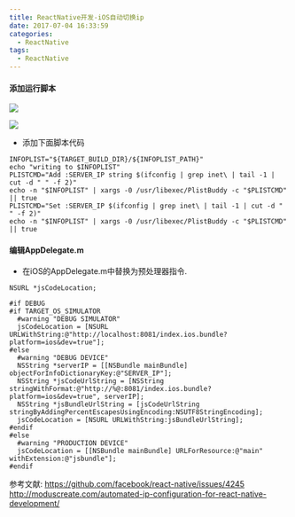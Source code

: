 ```yaml
---
title: ReactNative开发-iOS自动切换ip
date: 2017-07-04 16:33:59
categories:
  - ReactNative
tags: 
  - ReactNative
---
```


#### 添加运行脚本

![](http://upload-images.jianshu.io/upload_images/1666327-2b4442eb5515f4fb.png?imageMogr2/auto-orient/strip%7CimageView2/2/w/1240)

![](http://upload-images.jianshu.io/upload_images/1666327-834b2cf62bbc38b6.png?imageMogr2/auto-orient/strip%7CimageView2/2/w/1240)

* 添加下面脚本代码

```
INFOPLIST="${TARGET_BUILD_DIR}/${INFOPLIST_PATH}"
echo "writing to $INFOPLIST"
PLISTCMD="Add :SERVER_IP string $(ifconfig | grep inet\ | tail -1 | cut -d " " -f 2)"
echo -n "$INFOPLIST" | xargs -0 /usr/libexec/PlistBuddy -c "$PLISTCMD" || true
PLISTCMD="Set :SERVER_IP $(ifconfig | grep inet\ | tail -1 | cut -d " " -f 2)"
echo -n "$INFOPLIST" | xargs -0 /usr/libexec/PlistBuddy -c "$PLISTCMD" || true
```

#### 编辑AppDelegate.m

* 在iOS的AppDelegate.m中替换为预处理器指令.

```
NSURL *jsCodeLocation;

#if DEBUG
#if TARGET_OS_SIMULATOR
  #warning "DEBUG SIMULATOR"
  jsCodeLocation = [NSURL URLWithString:@"http://localhost:8081/index.ios.bundle?platform=ios&dev=true"];
#else
  #warning "DEBUG DEVICE"
  NSString *serverIP = [[NSBundle mainBundle] objectForInfoDictionaryKey:@"SERVER_IP"];
  NSString *jsCodeUrlString = [NSString stringWithFormat:@"http://%@:8081/index.ios.bundle?platform=ios&dev=true", serverIP];
  NSString *jsBundleUrlString = [jsCodeUrlString stringByAddingPercentEscapesUsingEncoding:NSUTF8StringEncoding];
  jsCodeLocation = [NSURL URLWithString:jsBundleUrlString];
#endif
#else
  #warning "PRODUCTION DEVICE"
  jsCodeLocation = [[NSBundle mainBundle] URLForResource:@"main" withExtension:@"jsbundle"];
#endif
```




参考文献:
https://github.com/facebook/react-native/issues/4245
http://moduscreate.com/automated-ip-configuration-for-react-native-development/

